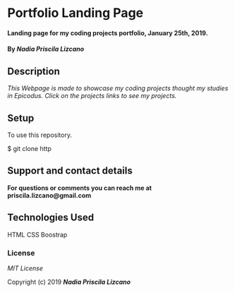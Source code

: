 # Portfolio Landing Page

#### Landing page for my coding projects portfolio, January 25th, 2019.

#### By _**Nadia Priscila Lizcano**_

## Description

_This Webpage is made to showcase my coding projects thought my studies in Epicodus. Click on the projects links to see my projects._

## Setup

To use this repository.

$ git clone http

## Support and contact details

__For questions or comments you can reach me at priscila.lizcano@gmail.com__

## Technologies Used
HTML
CSS
Boostrap


### License

*MIT License*

Copyright (c) 2019 **_Nadia Priscila Lizcano_**
